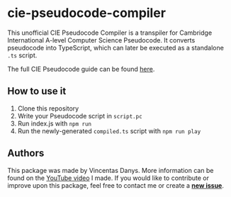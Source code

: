 # cie-pseudocode-compiler
This unofficial CIE Pseudocode Compiler is a transpiler for Cambridge International A-level Computer Science Pseudocode. It converts pseudocode into TypeScript, which can later be executed as a standalone `.ts` script.

The full CIE Pseudocode guide can be found [here](https://learnlearn.uk/alevelcs/wp-content/uploads/sites/20/2020/09/9608_PSEUDOCODE_GUIDE.pdf).

## How to use it
1. Clone this repository
2. Write your Pseudocode script in `script.pc`
3. Run index.js with `npm run`
4. Run the newly-generated `compiled.ts` script with `npm run play`

## Authors
This package was made by Vincentas Danys. More information can be found on the [YouTube video]() I made.
If you would like to contribute or improve upon this package, feel free to contact me or create a [__new issue__](https://github.com/VinceKaj/cie-pseudocode-compiler/issues).
